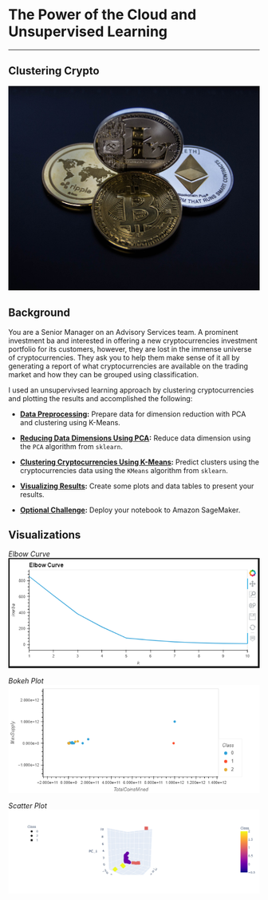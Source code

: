# The Power of the Cloud and Unsupervised Learning

---

## Clustering Crypto

![Cryptocurrencies coins](Images/cryptocurrencies-coins.jpg)

## Background

You are a Senior Manager on an Advisory Services team. A prominent investment ba and interested in offering a new cryptocurrencies investment portfolio for its customers, however, they are lost in the immense universe of cryptocurrencies. They ask you to help them make sense of it all by generating a report of what cryptocurrencies are available on the trading market and how they can be grouped using classification.  

I used an unsupervivsed learning approach by clustering cryptocurrencies and plotting the results and accomplished the following:

* **[Data Preprocessing](#Data-Preprocessing):** Prepare data for dimension reduction with PCA and clustering using K-Means.

* **[Reducing Data Dimensions Using PCA](#Reducing-Data-Dimensions-Using-PCA):** Reduce data dimension using the `PCA` algorithm from `sklearn`.

* **[Clustering Cryptocurrencies Using K-Means](#Clustering-Cryptocurrencies-Using-K-Means):** Predict clusters using the cryptocurrencies data using the `KMeans` algorithm from `sklearn`.

* **[Visualizing Results](#Visualizing-Results):** Create some plots and data tables to present your results.

* **[Optional Challenge](#Optional-Challenge):** Deploy your notebook to Amazon SageMaker.

## Visualizations

_Elbow Curve_
![Elbow Curve](https://github.com/cpanagopoulos/Clustering-Crypto/blob/main/Images/Elbow_Curve.PNG)

_Bokeh Plot_
![Bokeh Plot](https://github.com/cpanagopoulos/Clustering-Crypto/blob/main/Images/bokeh_plot.png)

_Scatter Plot_
![Scatter Plot](https://github.com/cpanagopoulos/Clustering-Crypto/blob/main/Images/Clustered_Scatter_Plot.png)

